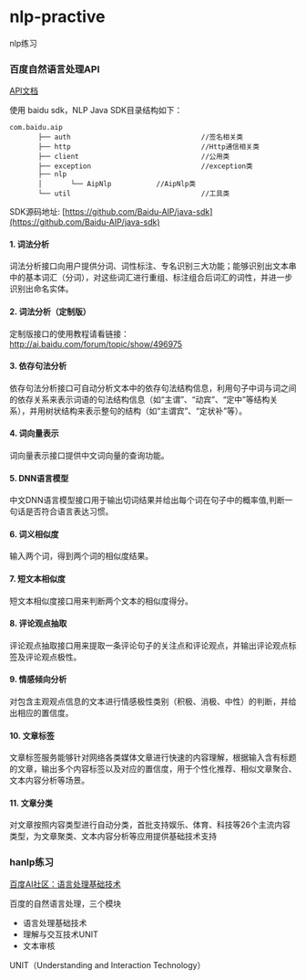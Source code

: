# nlp-practive
nlp练习


### 百度自然语言处理API

[API文档](http://ai.baidu.com/docs#/NLP-Java-SDK/top)

使用 baidu sdk，NLP Java SDK目录结构如下：

```
com.baidu.aip
       ├── auth                                //签名相关类
       ├── http                                //Http通信相关类
       ├── client                              //公用类
       ├── exception                           //exception类
       ├── nlp
       │       └── AipNlp           //AipNlp类
       └── util                                //工具类
```

SDK源码地址: [https://github.com/Baidu-AIP/java-sdk](https://github.com/Baidu-AIP/java-sdk)


#### 1. 词法分析
词法分析接口向用户提供分词、词性标注、专名识别三大功能；能够识别出文本串中的基本词汇（分词），对这些词汇进行重组、标注组合后词汇的词性，并进一步识别出命名实体。

#### 2. 词法分析（定制版）
定制版接口的使用教程请看链接：http://ai.baidu.com/forum/topic/show/496975

#### 3. 依存句法分析
依存句法分析接口可自动分析文本中的依存句法结构信息，利用句子中词与词之间的依存关系来表示词语的句法结构信息（如“主谓”、“动宾”、“定中”等结构关系），并用树状结构来表示整句的结构（如“主谓宾”、“定状补”等）。

#### 4. 词向量表示
词向量表示接口提供中文词向量的查询功能。

#### 5. DNN语言模型
中文DNN语言模型接口用于输出切词结果并给出每个词在句子中的概率值,判断一句话是否符合语言表达习惯。

#### 6. 词义相似度
输入两个词，得到两个词的相似度结果。

#### 7. 短文本相似度
短文本相似度接口用来判断两个文本的相似度得分。

#### 8. 评论观点抽取
评论观点抽取接口用来提取一条评论句子的关注点和评论观点，并输出评论观点标签及评论观点极性。

#### 9. 情感倾向分析
对包含主观观点信息的文本进行情感极性类别（积极、消极、中性）的判断，并给出相应的置信度。

#### 10. 文章标签
文章标签服务能够针对网络各类媒体文章进行快速的内容理解，根据输入含有标题的文章，输出多个内容标签以及对应的置信度，用于个性化推荐、相似文章聚合、文本内容分析等场景。

#### 11. 文章分类
对文章按照内容类型进行自动分类，首批支持娱乐、体育、科技等26个主流内容类型，为文章聚类、文本内容分析等应用提供基础技术支持



### hanlp练习




[百度AI社区：语言处理基础技术](http://ai.baidu.com/forum/topic/list/169)




百度的自然语言处理，三个模块

- 语言处理基础技术
- 理解与交互技术UNIT
- 文本审核

UNIT（Understanding and Interaction Technology）